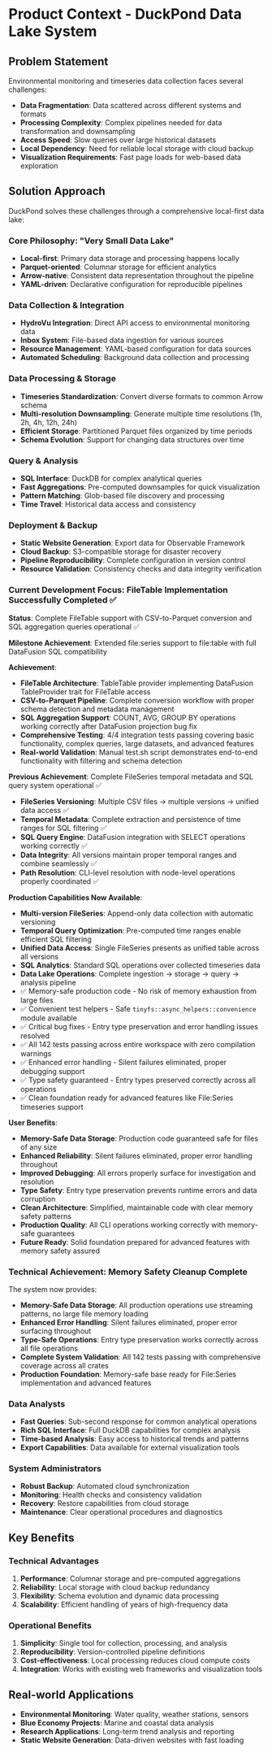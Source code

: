 # Product Context - DuckPond Data Lake System

## Problem Statement
Environmental monitoring and timeseries data collection faces several challenges:
- **Data Fragmentation**: Data scattered across different systems and formats
- **Processing Complexity**: Complex pipelines needed for data transformation and downsampling
- **Access Speed**: Slow queries over large historical datasets
- **Local Dependency**: Need for reliable local storage with cloud backup
- **Visualization Requirements**: Fast page loads for web-based data exploration

## Solution Approach
DuckPond solves these challenges through a comprehensive local-first data lake:

### Core Philosophy: "Very Small Data Lake"
- **Local-first**: Primary data storage and processing happens locally
- **Parquet-oriented**: Columnar storage for efficient analytics
- **Arrow-native**: Consistent data representation throughout the pipeline
- **YAML-driven**: Declarative configuration for reproducible pipelines

### Data Collection & Integration
- **HydroVu Integration**: Direct API access to environmental monitoring data
- **Inbox System**: File-based data ingestion for various sources
- **Resource Management**: YAML-based configuration for data sources
- **Automated Scheduling**: Background data collection and processing

### Data Processing & Storage
- **Timeseries Standardization**: Convert diverse formats to common Arrow schema
- **Multi-resolution Downsampling**: Generate multiple time resolutions (1h, 2h, 4h, 12h, 24h)
- **Efficient Storage**: Partitioned Parquet files organized by time periods
- **Schema Evolution**: Support for changing data structures over time

### Query & Analysis
- **SQL Interface**: DuckDB for complex analytical queries
- **Fast Aggregations**: Pre-computed downsamples for quick visualization
- **Pattern Matching**: Glob-based file discovery and processing
- **Time Travel**: Historical data access and consistency

### Deployment & Backup
- **Static Website Generation**: Export data for Observable Framework
- **Cloud Backup**: S3-compatible storage for disaster recovery
- **Pipeline Reproducibility**: Complete configuration in version control
- **Resource Validation**: Consistency checks and data integrity verification

### Current Development Focus: FileTable Implementation Successfully Completed ✅

**Status**: Complete FileTable support with CSV-to-Parquet conversion and SQL aggregation queries operational ✅

**Milestone Achievement**: Extended file:series support to file:table with full DataFusion SQL compatibility

**Achievement**: 
- **FileTable Architecture**: TableTable provider implementing DataFusion TableProvider trait for FileTable access
- **CSV-to-Parquet Pipeline**: Complete conversion workflow with proper schema detection and metadata management
- **SQL Aggregation Support**: COUNT, AVG, GROUP BY operations working correctly after DataFusion projection bug fix
- **Comprehensive Testing**: 4/4 integration tests passing covering basic functionality, complex queries, large datasets, and advanced features
- **Real-world Validation**: Manual test.sh script demonstrates end-to-end functionality with filtering and schema detection

**Previous Achievement**: Complete FileSeries temporal metadata and SQL query system operational ✅ 
- **FileSeries Versioning**: Multiple CSV files → multiple versions → unified data access ✅
- **Temporal Metadata**: Complete extraction and persistence of time ranges for SQL filtering ✅  
- **SQL Query Engine**: DataFusion integration with SELECT operations working correctly ✅
- **Data Integrity**: All versions maintain proper temporal ranges and combine seamlessly ✅
- **Path Resolution**: CLI-level resolution with node-level operations properly coordinated ✅

**Production Capabilities Now Available**:
- **Multi-version FileSeries**: Append-only data collection with automatic versioning
- **Temporal Query Optimization**: Pre-computed time ranges enable efficient SQL filtering
- **Unified Data Access**: Single FileSeries presents as unified table across all versions
- **SQL Analytics**: Standard SQL operations over collected timeseries data
- **Data Lake Operations**: Complete ingestion → storage → query → analysis pipeline 
- ✅ Memory-safe production code - No risk of memory exhaustion from large files
- ✅ Convenient test helpers - Safe `tinyfs::async_helpers::convenience` module available
- ✅ Critical bug fixes - Entry type preservation and error handling issues resolved
- ✅ All 142 tests passing across entire workspace with zero compilation warnings
- ✅ Enhanced error handling - Silent failures eliminated, proper debugging support
- ✅ Type safety guaranteed - Entry types preserved correctly across all operations
- ✅ Clean foundation ready for advanced features like File:Series timeseries support

**User Benefits**:
- **Memory-Safe Data Storage**: Production code guaranteed safe for files of any size
- **Enhanced Reliability**: Silent failures eliminated, proper error handling throughout
- **Improved Debugging**: All errors properly surface for investigation and resolution
- **Type Safety**: Entry type preservation prevents runtime errors and data corruption
- **Clean Architecture**: Simplified, maintainable code with clear memory safety patterns
- **Production Quality**: All CLI operations working correctly with memory-safe guarantees
- **Future Ready**: Solid foundation prepared for advanced features with memory safety assured

### Technical Achievement: Memory Safety Cleanup Complete

The system now provides:
- **Memory-Safe Data Storage**: All production operations use streaming patterns, no large file memory loading
- **Enhanced Error Handling**: Silent failures eliminated, proper error surfacing throughout 
- **Type-Safe Operations**: Entry type preservation works correctly across all file operations
- **Complete System Validation**: All 142 tests passing with comprehensive coverage across all crates
- **Production Foundation**: Memory-safe base ready for File:Series implementation and advanced features

### Data Analysts
- **Fast Queries**: Sub-second response for common analytical operations
- **Rich SQL Interface**: Full DuckDB capabilities for complex analysis
- **Time-based Analysis**: Easy access to historical trends and patterns
- **Export Capabilities**: Data available for external visualization tools

### System Administrators
- **Robust Backup**: Automated cloud synchronization
- **Monitoring**: Health checks and consistency validation
- **Recovery**: Restore capabilities from cloud storage
- **Maintenance**: Clear operational procedures and diagnostics

## Key Benefits

### Technical Advantages
1. **Performance**: Columnar storage and pre-computed aggregations
2. **Reliability**: Local storage with cloud backup redundancy
3. **Flexibility**: Schema evolution and dynamic data processing
4. **Scalability**: Efficient handling of years of high-frequency data

### Operational Benefits
1. **Simplicity**: Single tool for collection, processing, and analysis
2. **Reproducibility**: Version-controlled pipeline definitions
3. **Cost-effectiveness**: Local processing reduces cloud compute costs
4. **Integration**: Works with existing web frameworks and visualization tools

## Real-world Applications
- **Environmental Monitoring**: Water quality, weather stations, sensors
- **Blue Economy Projects**: Marine and coastal data analysis
- **Research Applications**: Long-term trend analysis and reporting
- **Static Website Generation**: Data-driven websites with fast loading
